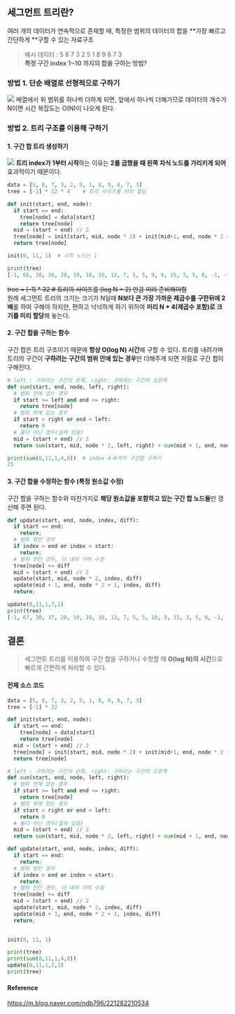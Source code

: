 ## 세그먼트 트리란?
여러 개의 데이터가 연속적으로 존재할 때, 특정한 범위의 데이터의 합을 **가장 빠르고 간단하게 **구할 수 있는 자료구조

> 예시 데이터 : 5 8 7 3 2 5 1 8 9 8 7 3   
**특정 구간 index 1~10 까지의 합을 구하는 방법?**

### 방법 1. 단순 배열로 선형적으로 구하기
![](https://images.velog.io/images/jun-k0/post/56025d3f-1e05-4b5f-9d34-1276f72b89e3/image.png)
배열에서 위 범위를 하나씩 더하게 되면, 앞에서 하나씩 더해가므로 데이터의 개수가 N이면 시간 복잡도는 O(N)이 나오게 된다.

### 방법 2. 트리 구조를 이용해 구하기
#### 1. 구간 합 트리 생성하기
![](https://images.velog.io/images/jun-k0/post/0251d38b-eba8-45c6-b5b7-374add15188e/IMG_392A9520F4F9-1.jpeg)
**트리 index가 1부터 시작**하는 이유는 **2를 곱했을 때 왼쪽 자식 노드를 가리키게 되어** 효과적이기 때문이다.

```python
data = [5, 8, 7, 3, 2, 5, 1, 8, 9, 8, 7, 3]
tree = [-1] * 12 * 4	# 트리 사이즈를 미리 할당

def init(start, end, node):
  if start == end:
    tree[node] = data[start]
    return tree[node]
  mid = (start + end) // 2
  tree[node] = init(start, mid, node * 2) + init(mid+1, end, node * 2 + 1)
  return tree[node]

init(0, 11, 1)	# 시작 노드는 1
```
```python
print(tree)
[-1, 66, 30, 36, 20, 10, 18, 18, 13, 7, 5, 5, 9, 9, 15, 3, 5, 8, -1, -1, 3, 2, -1, -1, 1, 8, -1, -1, 8, 7, -1, -1]
```
~~tree = [-1] * 32	# 트리의 사이즈를 (log N + 2) 만큼 미리 준비해야함~~   
원래 세그먼트 트리의 크기는 크기가 N일때 **N보다 큰 가장 가까운 제곱수를 구한뒤에 2배**를 하여 구해야 하지만, 편하고 넉넉하게 하기 위하여 **미리 N * 4(제곱수 포함)로 크기를 미리 할당**해 놓는다.
#### 2. 구간 합을 구하는 함수
구간 합은 트리 구조이기 때문에 **항상 O(log N) 시간**에 구할 수 있다. 트리를 내려가며 트리의 구간이 **구하려는 구간의 범위 안에 있는 경우**만 더해주게 되면 저절로 구간 합이 구해진다.
```python
# left : 구하려는 구간의 왼쪽, right: 구하려는 구간의 오른쪽
def sum(start, end, node, left, right):
  # 범위 안에 있는 경우
  if start >= left and end <= right:
    return tree[node]
  # 범위 밖에 있는 경우
  if start > right or end < left:
    return 0
  # 둘다 아닌 경우(걸쳐 있음)
  mid = (start + end) // 2
  return sum(start, mid, node * 2, left, right) + sum(mid + 1, end, node * 2 + 1, left, right)

```
```python
print(sum(0,11,1,4,8))	# index 4~8까지 구간합 구하기
25
```
#### 3. 구간 합을 수정하는 함수 (특정 원소값 수정)
구간 합을 구하는 함수와 마찬가지로 **해당 원소값을 포함하고 있는 구간 합 노드들**만 갱신해 주면 된다. 
```python
def update(start, end, node, index, diff):
  if start == end:
    return;
  # 범위 밖인 경우
  if index > end or index < start:
    return;
  # 범위 안인 경우, 더 내려 가며 수정
  tree[node] += diff
  mid = (start + end) // 2
  update(start, mid, node * 2, index, diff)
  update(mid + 1, end, node * 2 + 1, index, diff)
  return;
```
```python
update(0,11,1,7,1)
print(tree)
[-1, 67, 30, 37, 20, 10, 19, 18, 13, 7, 5, 5, 10, 9, 15, 3, 5, 8, -1, -1, 3, 2, -1, -1, 1, 8, -1, -1, 8, 7, -1, -1]
```

## 결론
> 세그먼트 트리를 이용하여 구간 합을 구하거나 수정할 때 **O(log N)의 시간**으로 빠르게 간편하게 처리할 수 있다.

#### 전체 소스 코드
```python
data = [5, 8, 7, 3, 2, 5, 1, 8, 9, 8, 7, 3]
tree = [-1] * 32

def init(start, end, node):
  if start == end:
    tree[node] = data[start]
    return tree[node]
  mid = (start + end) // 2
  tree[node] = init(start, mid, node * 2) + init(mid+1, end, node * 2 + 1)
  return tree[node]

# left : 구하려는 구간의 왼쪽, right: 구하려는 구간의 오른쪽
def sum(start, end, node, left, right):
  # 범위 안에 있는 경우
  if start >= left and end <= right:
    return tree[node]
  # 범위 밖에 있는 경우
  if start > right or end < left:
    return 0
  # 둘다 아닌 경우(걸쳐 있음)
  mid = (start + end) // 2
  return sum(start, mid, node * 2, left, right) + sum(mid + 1, end, node * 2 + 1, left, right)

def update(start, end, node, index, diff):
  if start == end:
    return;
  # 범위 밖인 경우
  if index > end or index < start:
    return;
  # 범위 안인 경우, 더 내려 가며 수정
  tree[node] += diff
  mid = (start + end) // 2
  update(start, mid, node * 2, index, diff)
  update(mid + 1, end, node * 2 + 1, index, diff)
  return;
  

init(0, 11, 1)

print(tree)
print(sum(0,11,1,4,8))
update(0,11,1,7,1)
print(tree)
```
#### Reference
https://m.blog.naver.com/ndb796/221282210534
